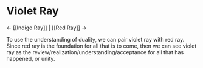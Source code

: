 # Violet Ray
<- [[Indigo Ray]] | [[Red Ray]] ->

To use the understanding of duality, we can pair violet ray with red ray. Since red ray is the foundation for all that is to come, then we can see violet ray as the review/realization/understanding/acceptance for all that has happened, or unity.